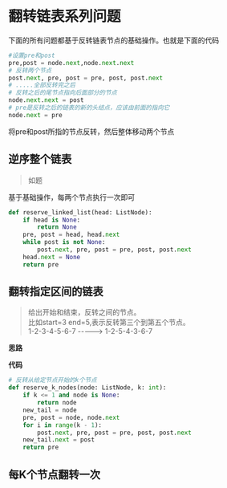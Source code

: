 # 翻转链表系列问题

下面的所有问题都基于反转链表节点的基础操作。也就是下面的代码

```python
#设置pre和post
pre,post = node.next,node.next.next
# 反转两个节点
post.next, pre, post = pre, post, post.next
# .....全部反转完之后
# 反转之后的尾节点指向后面部分的节点
node.next.next = post
# pre是反转之后的链表的新的头结点，应该由前面的指向它
node.next = pre
```
将pre和post所指的节点反转，然后整体移动两个节点

## 逆序整个链表
> 如题

基于基础操作，每两个节点执行一次即可

```python
def reserve_linked_list(head: ListNode):
    if head is None:
        return None
    pre, post = head, head.next
    while post is not None:
        post.next, pre, post = pre, post, post.next
    head.next = None
    return pre
```

## 翻转指定区间的链表
> 给出开始和结束，反转之间的节点。  
> 比如start=3 end=5,表示反转第三个到第五个节点。  
> 1-2-3-4-5-6-7 -----> 1-2-5-4-3-6-7

**思路**

**代码**

```python
# 反转从给定节点开始的k个节点
def reserve_k_nodes(node: ListNode, k: int):
	if k <= 1 and node is None:
		return node
	new_tail = node
	pre, post = node, node.next
	for i in range(k - 1):
		post.next, pre, post = pre, post, post.next
	new_tail.next = post
	return pre
```



## 每K个节点翻转一次